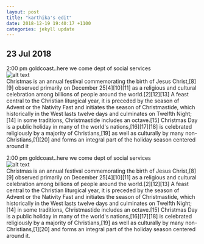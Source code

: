 ```yaml
---
layout: post
title: "karthika's edit"
date: 2018-12-19 19:40:17 +1100
categories: jekyll update
---
```


## 23 Jul 2018

2:00 pm goldcoast..here we come dept of social services  
 ![alt text](https://encrypted-tbn0.gstatic.com/images?q=tbn:ANd9GcSdcwjqGV8td_KP4YhVfIjcXrBOAILF1ARunW-QQ-5AagjzHZIQ0w "Christmas-tree")  
 Christmas is an annual festival commemorating the birth of Jesus
Christ,[8][9] observed primarily on December 25[4][10][11] as a
religious and cultural celebration among billions of people around
the world.[2][12][13] A feast central to the Christian liturgical
year, it is preceded by the season of Advent or the Nativity Fast
and initiates the season of Christmastide, which historically in
the West lasts twelve days and culminates on Twelfth Night;[14] in
some traditions, Christmastide includes an octave.[15] Christmas
Day is a public holiday in many of the world's
nations,[16][17][18] is celebrated religiously by a majority of
Christians,[19] as well as culturally by many
non-Christians,[1][20] and forms an integral part of the holiday
season centered around it

2:00 pm goldcoast..here we come dept of social services  
 ![alt text](https://encrypted-tbn0.gstatic.com/images?q=tbn:ANd9GcSdcwjqGV8td_KP4YhVfIjcXrBOAILF1ARunW-QQ-5AagjzHZIQ0w "Christmas-tree")  
 Christmas is an annual festival commemorating the birth of Jesus
Christ,[8][9] observed primarily on December 25[4][10][11] as a
religious and cultural celebration among billions of people around
the world.[2][12][13] A feast central to the Christian liturgical
year, it is preceded by the season of Advent or the Nativity Fast
and initiates the season of Christmastide, which historically in
the West lasts twelve days and culminates on Twelfth Night;[14] in
some traditions, Christmastide includes an octave.[15] Christmas
Day is a public holiday in many of the world's
nations,[16][17][18] is celebrated religiously by a majority of
Christians,[19] as well as culturally by many
non-Christians,[1][20] and forms an integral part of the holiday
season centered around it.
